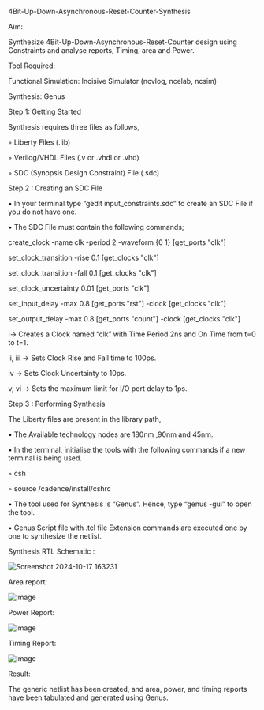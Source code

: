  4Bit-Up-Down-Asynchronous-Reset-Counter-Synthesis

Aim:

Synthesize 4Bit-Up-Down-Asynchronous-Reset-Counter design using Constraints and analyse reports, Timing, area and Power.

Tool Required:

Functional Simulation: Incisive Simulator (ncvlog, ncelab, ncsim)

Synthesis: Genus

Step 1: Getting Started

Synthesis requires three files as follows,

◦ Liberty Files (.lib)

◦ Verilog/VHDL Files (.v or .vhdl or .vhd)

◦ SDC (Synopsis Design Constraint) File (.sdc)

Step 2 : Creating an SDC File

•	In your terminal type “gedit input_constraints.sdc” to create an SDC File if you do not have one.

•	The SDC File must contain the following commands;

create_clock -name clk -period 2 -waveform {0 1} [get_ports "clk"]

set_clock_transition -rise 0.1 [get_clocks "clk"]

set_clock_transition -fall 0.1 [get_clocks "clk"]

set_clock_uncertainty 0.01 [get_ports "clk"]

set_input_delay -max 0.8 [get_ports "rst"] -clock [get_clocks "clk"]

set_output_delay -max 0.8 [get_ports "count"] -clock [get_clocks "clk"]

i→ Creates a Clock named “clk” with Time Period 2ns and On Time from t=0 to t=1.

ii, iii → Sets Clock Rise and Fall time to 100ps.

iv → Sets Clock Uncertainty to 10ps.

v, vi → Sets the maximum limit for I/O port delay to 1ps.

Step 3 : Performing Synthesis

The Liberty files are present in the library path,

• The Available technology nodes are 180nm ,90nm and 45nm.

• In the terminal, initialise the tools with the following commands if a new terminal is being
used.

◦ csh

◦ source /cadence/install/cshrc

• The tool used for Synthesis is “Genus”. Hence, type “genus -gui” to open the tool.

• Genus Script file with .tcl file Extension commands are executed one by one to synthesize the netlist.

Synthesis RTL Schematic :

![Screenshot 2024-10-17 163231](https://github.com/user-attachments/assets/4619ffb5-12bf-4702-938f-d6f35baeb2b5)


Area report:

![image](https://github.com/user-attachments/assets/e261a6dc-671e-4b85-be21-73abacf1610d)


Power Report:

![image](https://github.com/user-attachments/assets/47e4b711-c491-471f-91f4-494c6423ea4a)


Timing Report: 

![image](https://github.com/user-attachments/assets/6c4e88a1-9444-4e8c-8990-b0b3a5f46c23)



Result: 

The generic netlist has been created, and area, power, and timing reports have been tabulated and generated using Genus.





